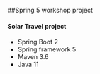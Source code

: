 ##Spring 5 workshop project

#### Solar Travel project

- Spring Boot 2
- Spring framework 5
- Maven 3.6
- Java 11